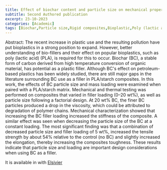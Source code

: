 ```yaml
---
title: Effect of biochar content and particle size on mechanical properties of biochar-bioplastic composites
subtitle: Second Authored publication
excerpt: 23-10-2023
categories: [Academic]
tags: [Biochar,Particle size,Rigid composites,Bioplastic,Poly (lactic acid),Starch]
---
```

Abstract:
The recent increase in plastic use and the resulting pollution have put bioplastics in a strong position to expand. However, better understanding of bio-fillers and their effect on popular bioplastics, such as poly (lactic acid) (PLA), is required for this to occur. Biochar (BC), a stable form of carbon derived from high temperature conversion of organic material, has potential as a plastic filler. Although BC's effect on petroleum-based plastics has been widely studied, there are still major gaps in the literature surrounding BC use as a filler in PLA/starch composites. In this work, the effects of BC particle size and mass loading were examined when paired with a PLA/starch matrix. Mechanical and thermal testing was performed on composites that varied in filler loading (0–20 wt%), as well as particle size following a factorial design. At 20 wt% BC, the finer BC particles produced a drop in the viscosity, which could be attributed to degradation of polymer chains. Mechanical characterization showed that increasing the BC filler loading increased the stiffness of the composite. A similar effect was seen when decreasing the particle size of the BC at a constant loading. The most significant finding was that a combination of decreased particle size and filler loading of 5 wt%, increased the tensile strength by about 54% relative to the control (no BC) and slightly increased the elongation, thereby increasing the composites toughness. These results indicate that particle size and loading are important design considerations when using BC as a filler.

It is available in with [Elsivier](https://doi.org/10.1016/j.scp.2023.101223)